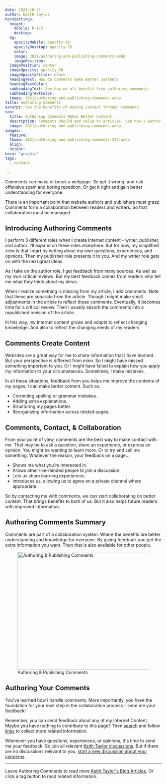 ```yaml
---
date: 2021-10-21
author: keith-taylor
heroSettings:
  height:
    mobile: h-1/2
    desktop: 
  bg:
    opacityMobile: opacity-50
    opacityDesktop: opacity-75
    color: 
    image: 2021/authoring-and-publishing-comments.webp
    imagePosition: 
  imagePosition: center
  imageOpacity: opacity-50
  imageOpacityFilter: black
  headingText: How do Comments make Better Content?
  headingTextColor: 
  subheadingText: See how we all benefit from authoring comments.
  subheadingTextColor: 
  image: 2021/authoring-and-publishing-comments.webp
title: Authoring Comments
excerpt: See the benefits of making contact through comments.
seo:
  title: Authoring Comments Makes Better Content
  description: Comments should add value to articles. See how I author comments to avoid spam and repetition.
  image: 2021/authoring-and-publishing-comments.webp
images:
  feature: 
  thumb: 2021/authoring-and-publishing-comments-377.webp
  align: 
  height: 
hero: 'graphic'
tags:
  - contact

---
```


Comments can make or break a webpage. So get it wrong, and risk offensive spam and boring repetition. Or get it right and gain better understanding for everyone.

There is an important point that website authors and publishers must grasp. Comments form a collaboration between readers and writers. So that collaboration must be managed.

<h2 id="intro">Introducing Authoring Comments</h2>

I perform 3 different roles when I create Internet content - writer, publisher, and author. I'll expand on these roles elsewhere. But for now, my simplified view is that I start by writing about my own questions, experiences, and opinions. Then my publisher role presents it to you. And my writer role gets on with the next great ideas.

As I take on the author role, I get feedback from many sources. As well as my own critical reviews. But my best feedback comes from readers who tell me what they think about my ideas.

When I realize something is missing from my article, I add comments. Note that these are separate from the article. Though I might make small adjustments in the article to reflect those comments. Eventually, it becomes time for a critical review. Then I usually absorb the comments into a republished revision of the article.

In this way, my Internet content grows and adapts to reflect changing knowledge. And also to reflect the changing needs of my readers.

<h2 id="content">Comments Create Content</h2>

Websites are a great way for me to share information that I have learned. But your perspective is different from mine. So I might have missed something important to you. Or I might have failed to explain how you apply my information to your circumstances. Sometimes, I make mistakes.

In all these situations, feedback from you helps me improve the contents of my pages. I can make better content. Such as:

- Correcting spelling or grammar mistakes.
- Adding extra explanations.
- Structuring my pages better.
- Reorganizing information across related pages.

<h2 id="contact">Comments, Contact, & Collaboration</h2>

From your point of view, comments are the best way to make contact with me. That may be to ask a question, share an experience, or express an opinion. You might be wanting to learn more. Or to try and sell me something. Whatever the reason, your feedback on a page... 

- Shows me what you're interested in.
- Allows other like-minded people to join a discussion.
- Lets us share learning experiences.
- Introduces us, allowing us to agree on a private channel where appropriate.

So by contacting me with comments, we can start collaborating on better content. That brings benefits to both of us. But it also helps future readers with improved information.

<h2 id="summary">Authoring Comments Summary</h2>

Comments are part of a collaboration system. Where the benefits are better understanding and knowledge for everyone. By giving feedback you get the extra information you want. Then that is also available for other people. 

<figure>
<img src="/assets/images/2021/authoring-and-publishing-comments.webp" alt="Authoring & Publishing Comments"  width="610" height="377">
  <figcaption>Authoring & Publishing Comments</figcaption>
</figure>

<h2 id="next">Authoring Your Comments</h2>

You've learned how I handle comments. More importantly, you have the foundation for your next step in the collaboration process - send me your feedback!

Remember, you can send feedback about any of my Internet Content. Maybe you have nothing to contribute to this page? Then <a href="https://cse.google.com/cse?cx=e7158312c712ab2c3">search</a> and follow <a href="/tags/contact/">links</a> to collect more related information. 

Whenever you have questions, experiences, or opinions, it's time to send me your feedback. So join all relevant <a href="https://github.com/kct2020/keith-taylor-11ta/issues">Keith Taylor discussions</a>. But if there are no discussions relevant to you, <a href="https://github.com/kct2020/keith-taylor-11ta/issues/new/choose">start a new discussion about your concerns</a>.

<hr />

Leave Authoring Comments to read more <a href="keith-taylor-blog">Keith Taylor's Blog Articles</a>. Or click a tag button to read related information.
